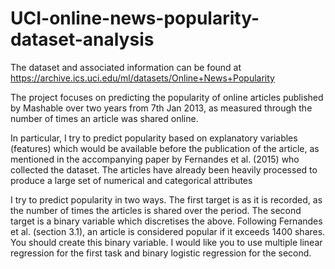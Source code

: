 # UCI-online-news-popularity-dataset-analysis

The dataset and associated information can be found at https://archive.ics.uci.edu/ml/datasets/Online+News+Popularity

The project focuses on predicting the popularity of online articles published by Mashable over two years from 7th Jan 2013, as measured through the number of times an article was shared online.

In particular, I try to predict popularity based on explanatory variables (features) which would be available before the publication of the article, as mentioned in the accompanying
paper by Fernandes et al. (2015) who collected the dataset. The articles have already been heavily processed to produce a large set of numerical and categorical attributes

I try to predict popularity in two ways. The first target is as it is recorded, as the number of times the articles is shared over the period. The second target is a binary variable
which discretises the above. Following Fernandes et al. (section 3.1), an article is considered popular if it exceeds 1400 shares. You should create this binary variable. I would like you to
use multiple linear regression for the first task and binary logistic regression for the second.
